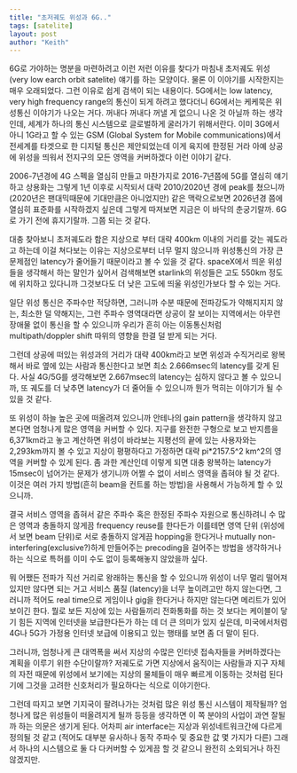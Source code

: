 ```yaml
---
title: "초저궤도 위성과 6G.."
tags: [satelite]
layout: post
author: "Keith"
---
```


6G로 가야하는 명분을 마련하려고 이런 저런 이유를 찾다가 마침내 초저궤도 위성 (very low earch orbit satelite) 얘기를 하는 모양이다. 물론 이 이야기를 시작한지는 매우 오래되었다. 그런 이유로 쉽게 검색이 되는 내용이다. 5G에서는 low latency, very high frequency range의 통신이 되게 하려고 했다더니 6G에서는 케케묵은 위성통신 이야기가 나오는 거다. 꺼내다 꺼내다 꺼낼 게 없으니 나온 것 아닐까 하는 생각인데, 세계가 하나의 통신 시스템으로 글로벌하게 굴러가기 위해서란다. 이미 3G에서 아니 1G라고 할 수 있는 GSM (Global System for Mobile communications)에서 전세계를 타겟으로 한 디지털 통신은 제안되었는데 이게 육지에 한정된 거라 아예 상공에 위성을 띄워서 전지구의 모든 영역을 커버하겠다 이런 이야기 같다.

2006-7년경에 4G 스펙을 열심히 만들고 마찬가지로 2016-7년쯤에 5G를 열심히 얘기하고 상용화는 그렇게 1년 이후로 시작되서 대략 2010/2020년 경에 peak를 쳤으니까 (2020년은 팬대믹때문에 기대만큼은 아니었지만) 같은 맥락으로보면 2026년경 쯤에 열심히 표준화를 시작하겠지 싶은데 그렇게 따져보면 지금은 이 바닥의 춘궁기랄까. 6G로 가기 전에 휴지기랄까. 그쯤 되는 것 같다.

대충 찾아보니 초저궤도라 함은 지상으로 부터 대략 400km 이내의 거리를 갖는 궤도라고 하는데 이걸 쳐다보는 이유는 지상으로부터 너무 멀지 않으니까 위성통신의 가장 큰 문제점인 latency가 줄어들기 때문이라고 볼 수 있을 것 같다. spaceX에서 띄운 위성들을 생각해서 하는 말인가 싶어서 검색해보면 starlink의 위성들은 고도 550km 정도에 위치하고 있다니까 그것보다도 더 낮은 고도에 띄울 위성인가보다 할 수 있는 거다.

일단 위성 통신은 주파수만 적당하면, 그러니까 수분 때문에 전파강도가 약해지지지 않는, 최소한 덜 약해지는, 그런 주파수 영역대라면 상공이 잘 보이는 지역에서는 아무런 장애물 없이 통신을 할 수 있으니까 우리가 흔히 아는 이동통신처럼 multipath/doppler shift 따위의 영향을 한결 덜 받게 되는 거다. 

그런데 상공에 떠있는 위성과의 거리가 대략 400km라고 보면 위성과 수직거리로 왕복해서 바로 옆에 있는 사람과 통신한다고 보면 최소 2.666msec의 latency를 갖게 된다. 사실 4G/5G를 생각해보면 2.667msec의 latency는 심하지 않다고 볼 수 있으니까, 또 궤도를 더 낮추면 latency가 더 줄어들 수 있으니까 뭔가 먹히는 이야기가 될 수 있을 것 같다.

또 위성이 하늘 높은 곳에 떠올려져 있으니까 안테나의 gain pattern을 생각하지 않고 본다면 엄청나게 많은 영역을 커버할 수 있다. 지구를 완전한 구형으로 보고 반지름을 6,371km라고 놓고 계산하면 위성이 바라보는 지평선의 끝에 있는 사용자와는 2,293km까지 볼 수 있고 지상이 평평하다고 가정하면 대략 pi*2157.5^2 km^2의 영역을 커버할 수 있게 된다. 좀 과한 계산인데 이렇게 되면 대충 왕복하는 latency가 15msec이 넘어가는 문제가 생기니까 어쩔 수 없이 서비스 영역을 좁혀야 될 것 같다. 이것은 여러 가지 방법(흔히 beam을 컨트롤 하는 방법)을 사용해서 가능하게 할 수 있으니까.

결국 서비스 영역을 좁혀서 같은 주파수 혹은 한정된 주파수 자원으로 통신하려니 수 많은 영역과 충돌하지 않게끔 frequency reuse를 한다든가 이를테면 영역 단위 (위성에서 보면 beam 단위)로 서로 충돌하지 않게끔 hopping을 한다거나 mutually non-interfering(exclusive?)하게 만들어주는 precoding을 걸어주는 방법을 생각하거나 하는 식으로 특허를 이미 수도 없이 등록해놓지 않았을까 싶다. 

뭐 어쨌든 전파가 직선 거리로 왕래하는 통신을 할 수 있으니까 위성이 너무 멀리 떨어져 있지만 않다면 되는 거고 서비스 품질 (latency)을 너무 높이려고만 하지 않는다면, 그러니까 적어도 real time으로 게임이나 gig을 한다거나 하지만 않는다면 메리트가 있어보이긴 한다. 뭘로 보든 지상에 있는 사람들끼리 전화통화를 하는 것 보다는 케이블이 닿기 힘든 지역에 인터넷을 보급한다든가 하는 데 더 큰 의미가 있지 싶은데, 미국에서처럼 4G나 5G가 가정용 인터넷 보급에 이용되고 있는 행태를 보면 좀 더 말이 된다. 

그러니까, 엄청나게 큰 대역폭을 써서 지상의 수많은 인터넷 접속자들을 커버하겠다는 계획을 이루기 위한 수단이랄까? 저궤도로 가면 지상에서 움직이는 사람들과 지구 자체의 자전 때문에 위성에서 보기에는 지상의 물체들이 매우 빠르게 이동하는 것처럼 된다기에 그것을 고려한 신호처리가 필요하다는 식으로 이야기한다. 

그런데 따지고 보면 기지국이 팔려나가는 것처럼 많은 위성 통신 시스템이 제작될까? 엄청나게 많은 위성들이 떠올려지게 될까 등등을 생각하면 이 쪽 분야의 사업이 과연 잘될까 하는 의문은 생기게 된다. 어차피 air interface는 지상과 위성네트워크간에 다르게 정의될 것 같고 (적어도 대부분 유사하나 동작 주파수 및 중요한 값 몇 가지가 다른) 그래서 하나의 시스템으로 둘 다 다커버할 수 있게끔 할 것 같으니 완전히 소외되거나 하진 않겠지만.

